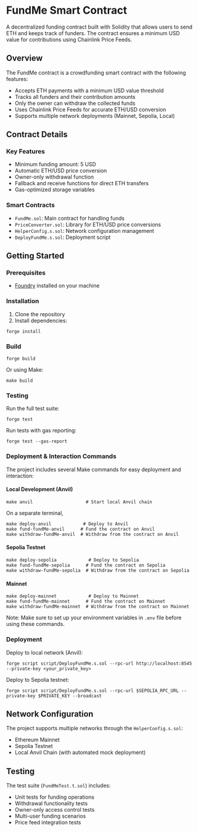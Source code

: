 # FundMe Smart Contract

A decentralized funding contract built with Solidity that allows users to send ETH and keeps track of funders. The contract ensures a minimum USD value for contributions using Chainlink Price Feeds.

## Overview

The FundMe contract is a crowdfunding smart contract with the following features:

- Accepts ETH payments with a minimum USD value threshold
- Tracks all funders and their contribution amounts
- Only the owner can withdraw the collected funds
- Uses Chainlink Price Feeds for accurate ETH/USD conversion
- Supports multiple network deployments (Mainnet, Sepolia, Local)

## Contract Details

### Key Features

- Minimum funding amount: 5 USD
- Automatic ETH/USD price conversion
- Owner-only withdrawal function
- Fallback and receive functions for direct ETH transfers
- Gas-optimized storage variables

### Smart Contracts

- `FundMe.sol`: Main contract for handling funds
- `PriceConverter.sol`: Library for ETH/USD price conversions
- `HelperConfig.s.sol`: Network configuration management
- `DeployFundMe.s.sol`: Deployment script

## Getting Started

### Prerequisites

- [Foundry](https://book.getfoundry.sh/) installed on your machine

### Installation

1. Clone the repository
2. Install dependencies:

```shell
forge install
```

### Build

```shell
forge build
```

Or using Make:

```shell
make build
```

### Testing

Run the full test suite:

```shell
forge test
```

Run tests with gas reporting:

```shell
forge test --gas-report
```

### Deployment & Interaction Commands

The project includes several Make commands for easy deployment and interaction:

#### Local Development (Anvil)

```shell
make anvil                    # Start local Anvil chain
```

On a separate terminal,

```shell
make deploy-anvil            # Deploy to Anvil
make fund-fundMe-anvil      # Fund the contract on Anvil
make withdraw-fundMe-anvil  # Withdraw from the contract on Anvil
```

#### Sepolia Testnet

```shell
make deploy-sepolia            # Deploy to Sepolia
make fund-fundMe-sepolia      # Fund the contract on Sepolia
make withdraw-fundMe-sepolia  # Withdraw from the contract on Sepolia
```

#### Mainnet

```shell
make deploy-mainnet            # Deploy to Mainnet
make fund-fundMe-mainnet      # Fund the contract on Mainnet
make withdraw-fundMe-mainnet  # Withdraw from the contract on Mainnet
```

Note: Make sure to set up your environment variables in `.env` file before using these commands.

### Deployment

Deploy to local network (Anvil):

```shell
forge script script/DeployFundMe.s.sol --rpc-url http://localhost:8545 --private-key <your_private_key>
```

Deploy to Sepolia testnet:

```shell
forge script script/DeployFundMe.s.sol --rpc-url $SEPOLIA_RPC_URL --private-key $PRIVATE_KEY --broadcast
```

## Network Configuration

The project supports multiple networks through the `HelperConfig.s.sol`:

- Ethereum Mainnet
- Sepolia Testnet
- Local Anvil Chain (with automated mock deployment)

## Testing

The test suite (`FundMeTest.t.sol`) includes:

- Unit tests for funding operations
- Withdrawal functionality tests
- Owner-only access control tests
- Multi-user funding scenarios
- Price feed integration tests
